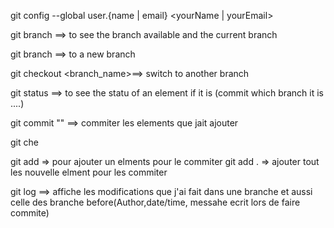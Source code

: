 

git config --global user.{name | email} <yourName | yourEmail> 

git branch ==> to see the branch available and  the current branch

git branch <new _brach> ==> to  a new branch

git checkout <branch_name>==> switch to another branch 

git status ==> to see the statu of an element if it is (commit which branch it is ....)

git commit "<myMessahe>" ==> commiter les elements que jait ajouter

git che


git add <file-name> => pour ajouter un  elments pour le  commiter
git add . => ajouter tout les nouvelle elment pour les  commiter

git log ==> affiche les modifications que j'ai fait dans une     branche et aussi celle des branche before(Author,date/time, messahe ecrit lors de faire commite)